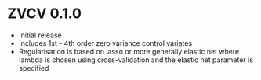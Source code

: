 # ZVCV 0.1.0

* Initial release
* Includes 1st - 4th order zero variance control variates
* Regularisation is based on lasso or more generally elastic net where lambda is chosen using cross-validation and the elastic net parameter is specified
